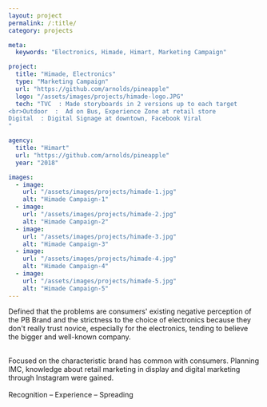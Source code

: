 ```yaml
---
layout: project
permalink: /:title/
category: projects

meta:
  keywords: "Electronics, Himade, Himart, Marketing Campaign"

project:
  title: "Himade, Electronics"
  type: "Marketing Campaign"
  url: "https://github.com/arnolds/pineapple"
  logo: "/assets/images/projects/himade-logo.JPG"
  tech: "TVC  : Made storyboards in 2 versions up to each target
<br>Outdoor  :  Ad on Bus, Experience Zone at retail store  
Digital  : Digital Signage at downtown, Facebook Viral 
"

agency:
  title: "Himart"
  url: "https://github.com/arnolds/pineapple"
  year: "2018"

images:
  - image:
    url: "/assets/images/projects/himade-1.jpg"
    alt: "Himade Campaign-1"
  - image:
    url: "/assets/images/projects/himade-2.jpg"
    alt: "Himade Campaign-2"
  - image:
    url: "/assets/images/projects/himade-3.jpg"
    alt: "Himade Campaign-3"
  - image:
    url: "/assets/images/projects/himade-4.jpg"
    alt: "Himade Campaign-4"
  - image:
    url: "/assets/images/projects/himade-5.jpg"
    alt: "Himade Campaign-5"
---
```

<p>Defined that the problems are consumers' existing negative perception of the PB Brand and the strictness to the choice of electronics because they don't really trust novice, especially for the electronics, tending to believe the bigger and well-known company.</p><br>Focused on the characteristic brand has common with consumers. Planning IMC, knowledge about retail marketing in display and digital marketing through Instagram were gained. <br><br>Recognition – Experience – Spreading 
